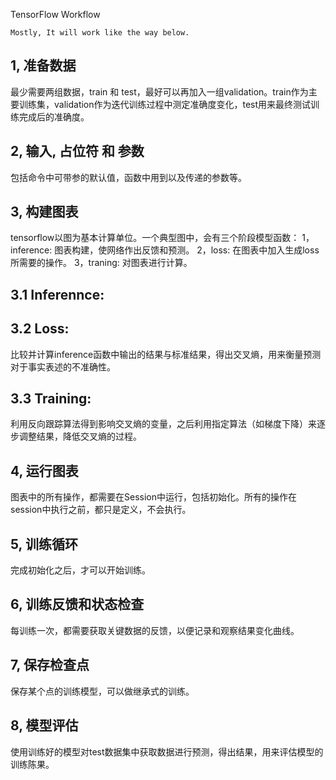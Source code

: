 TensorFlow Workflow

```
Mostly, It will work like the way below.
```

## 1, 准备数据
最少需要两组数据，train 和 test，最好可以再加入一组validation。train作为主要训练集，validation作为迭代训练过程中测定准确度变化，test用来最终测试训练完成后的准确度。

## 2, 输入, 占位符 和 参数
包括命令中可带参的默认值，函数中用到以及传递的参数等。

## 3, 构建图表
tensorflow以图为基本计算单位。一个典型图中，会有三个阶段模型函数：
1，inference: 图表构建，使网络作出反馈和预测。
2，loss: 在图表中加入生成loss所需要的操作。
3，traning: 对图表进行计算。

## 3.1 Inferennce: 

## 3.2 Loss:
比较并计算inference函数中输出的结果与标准结果，得出交叉熵，用来衡量预测对于事实表述的不准确性。

## 3.3 Training:
利用反向跟踪算法得到影响交叉熵的变量，之后利用指定算法（如梯度下降）来逐步调整结果，降低交叉熵的过程。

## 4, 运行图表
图表中的所有操作，都需要在Session中运行，包括初始化。所有的操作在session中执行之前，都只是定义，不会执行。

## 5, 训练循环
完成初始化之后，才可以开始训练。

## 6, 训练反馈和状态检查
每训练一次，都需要获取关键数据的反馈，以便记录和观察结果变化曲线。

## 7, 保存检查点
保存某个点的训练模型，可以做继承式的训练。

## 8, 模型评估
使用训练好的模型对test数据集中获取数据进行预测，得出结果，用来评估模型的训练陈果。
